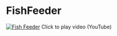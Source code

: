 # FishFeeder
[![Fish Feeder](https://img.youtube.com/vi/O6-ezANtd58/0.jpg)](https://www.youtube.com/watch?v=O6-ezANtd58)
Click to play video (YouTube)
